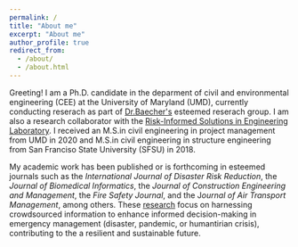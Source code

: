 ```yaml
---
permalink: /
title: "About me"
excerpt: "About me"
author_profile: true
redirect_from: 
  - /about/
  - /about.html
---
```


Greeting! I am a Ph.D. candidate in the deparment of civil and environmental engineering (CEE) at the University of Maryland (UMD), currently conducting reserach as part of [Dr.Baecher's](https://cee.umd.edu/clark/faculty/244/Gregory-B-Baecher) esteemed reserach group. I am also a research collaborator with the 
[Risk-Informed Solutions in Engineering Laboratory](https://riselab.umd.edu/). I received an M.S.in civil engineering in project management from UMD in 2020 and M.S.in civil engineering in structure engineering from San Franciso State University (SFSU) in 2018. 

My academic work has been published or is forthcoming in esteemed journals such as the *International Journal of Disaster Risk Reduction*, the *Journal of Biomedical Informatics*, the *Journal of Construction Engineering and Management*, the *Fire Safety Journal*, and the J*ournal of Air Transport Management*, among others. These [research](reserach) focus on harnessing crowdsourced information to enhance informed decision-making in emergency management (disaster, pandemic, or humantirian crisis), contributing to the a resilient and sustainable future. 




